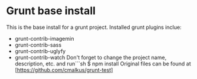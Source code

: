 # Grunt base install

This is the base install for a grunt project. Installed grunt plugins inclue:
- grunt-contrib-imagemin
- grunt-contrib-sass
- grunt-contrib-uglyfy
- grunt-contrib-watch
Don't forget to change the project name, description, etc. and run```sh $ npm install
Original files can be found at [https://github.com/cmalkus/grunt-test]

[https://github.com/cmalkus/grunt-test]:https://github.com/cmalkus/grunt-test